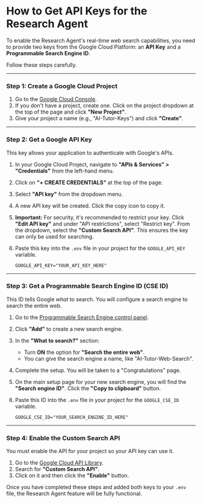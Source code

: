 # How to Get API Keys for the Research Agent

To enable the Research Agent's real-time web search capabilities, you need to provide two keys from the Google Cloud Platform: an **API Key** and a **Programmable Search Engine ID**.

Follow these steps carefully.

---

### Step 1: Create a Google Cloud Project

1.  Go to the [Google Cloud Console](https://console.cloud.google.com/).
2.  If you don't have a project, create one. Click on the project dropdown at the top of the page and click **"New Project"**.
3.  Give your project a name (e.g., "AI-Tutor-Keys") and click **"Create"**.

---

### Step 2: Get a Google API Key

This key allows your application to authenticate with Google's APIs.

1.  In your Google Cloud Project, navigate to **"APIs & Services" > "Credentials"** from the left-hand menu.
2.  Click on **"+ CREATE CREDENTIALS"** at the top of the page.
3.  Select **"API key"** from the dropdown menu.
4.  A new API key will be created. Click the copy icon to copy it.
5.  **Important:** For security, it's recommended to restrict your key. Click **"Edit API key"** and under "API restrictions", select "Restrict key". From the dropdown, select the **"Custom Search API"**. This ensures the key can only be used for searching.
6.  Paste this key into the `.env` file in your project for the `GOOGLE_API_KEY` variable.

    ```env
    GOOGLE_API_KEY="YOUR_API_KEY_HERE"
    ```

---

### Step 3: Get a Programmable Search Engine ID (CSE ID)

This ID tells Google *what* to search. You will configure a search engine to search the entire web.

1.  Go to the [Programmable Search Engine control panel](https://programmablesearchengine.google.com/controlpanel/all).
2.  Click **"Add"** to create a new search engine.
3.  In the **"What to search?"** section:
    *   Turn **ON** the option for **"Search the entire web"**.
    *   You can give the search engine a name, like "AI-Tutor-Web-Search".
4.  Complete the setup. You will be taken to a "Congratulations" page.
5.  On the main setup page for your new search engine, you will find the **"Search engine ID"**. Click the **"Copy to clipboard"** button.
6.  Paste this ID into the `.env` file in your project for the `GOOGLE_CSE_ID` variable.

    ```env
    GOOGLE_CSE_ID="YOUR_SEARCH_ENGINE_ID_HERE"
    ```

---

### Step 4: Enable the Custom Search API

You must enable the API for your project so your API key can use it.

1.  Go to the [Google Cloud API Library](https://console.cloud.google.com/apis/library).
2.  Search for **"Custom Search API"**.
3.  Click on it and then click the **"Enable"** button.

Once you have completed these steps and added both keys to your `.env` file, the Research Agent feature will be fully functional.
